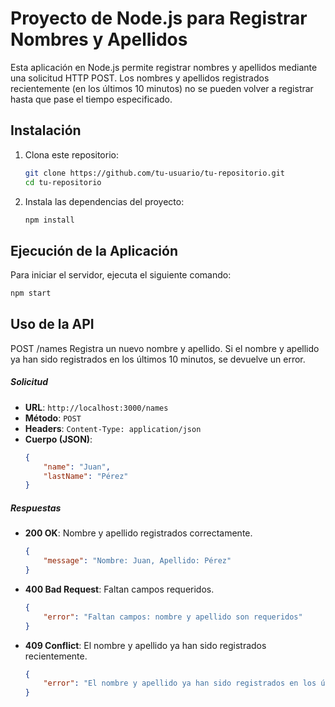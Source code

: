 # Proyecto de Node.js para Registrar Nombres y Apellidos

Esta aplicación en Node.js permite registrar nombres y apellidos mediante una solicitud HTTP POST. Los nombres y apellidos registrados recientemente (en los últimos 10 minutos) no se pueden volver a registrar hasta que pase el tiempo especificado.

## Instalación

1. Clona este repositorio:
    ```sh
    git clone https://github.com/tu-usuario/tu-repositorio.git
    cd tu-repositorio
    ```

2. Instala las dependencias del proyecto:
    ```sh
    npm install
    ```
## Ejecución de la Aplicación

Para iniciar el servidor, ejecuta el siguiente comando:
```sh
npm start
```

## Uso de la API

POST /names
Registra un nuevo nombre y apellido. Si el nombre y apellido ya han sido registrados en los últimos 10 minutos, se devuelve un error.

##### Solicitud

- **URL**: `http://localhost:3000/names`
- **Método**: `POST`
- **Headers**: `Content-Type: application/json`
- **Cuerpo (JSON)**:
    ```json
    {
        "name": "Juan",
        "lastName": "Pérez"
    }
    ```


##### Respuestas

- **200 OK**: Nombre y apellido registrados correctamente.
    ```json
    {
        "message": "Nombre: Juan, Apellido: Pérez"
    }
    ```

- **400 Bad Request**: Faltan campos requeridos.
    ```json
    {
        "error": "Faltan campos: nombre y apellido son requeridos"
    }
    ```

- **409 Conflict**: El nombre y apellido ya han sido registrados recientemente.
    ```json
    {
        "error": "El nombre y apellido ya han sido registrados en los últimos 10 minutos"
    }
    ```